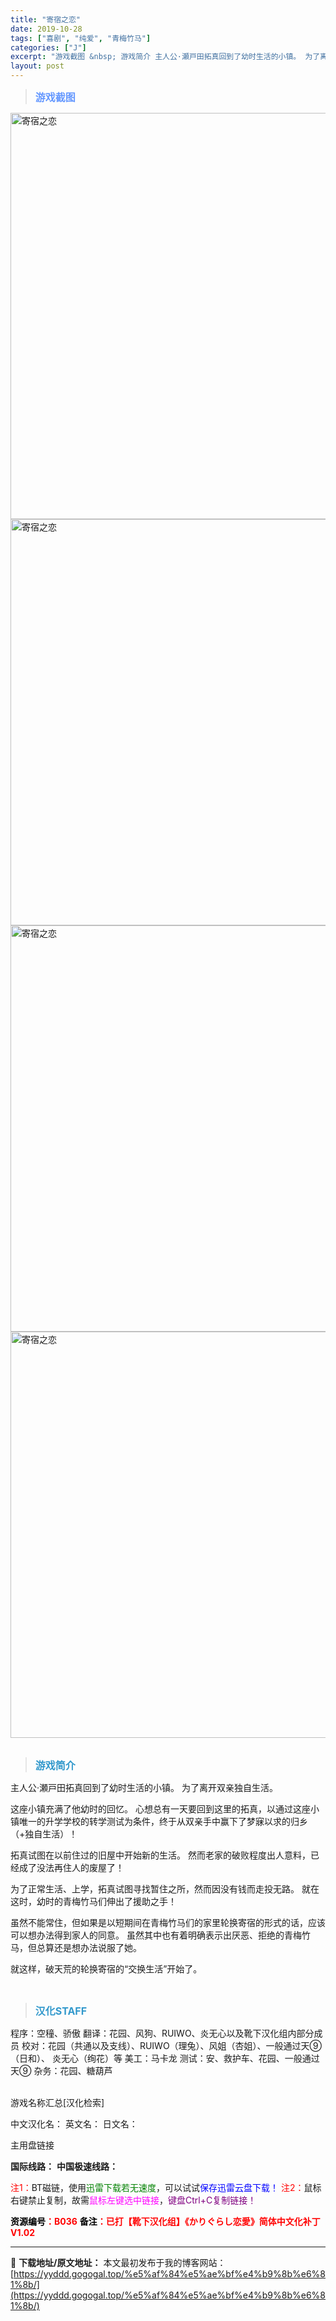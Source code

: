 ```yaml
---
title: "寄宿之恋"
date: 2019-10-28
tags: ["喜剧", "纯爱", "青梅竹马"]
categories: ["J"]
excerpt: "游戏截图 &nbsp; 游戏简介 主人公·瀬戸田拓真回到了幼时生活的小镇。 为了离开双亲独自生活。 这座小镇充满了他幼时的回忆。 心想总有一天要回到这里的拓真，以通过这座小镇唯一的升学学校的转学测试为条件，终于从双亲手中赢下了梦寐以求的归乡（+独自生活）！ 拓真试图在以前住过的旧屋中开始新的生活。 &hellip;"
layout: post
---
```


<div>
<blockquote><b><span style="font-size: 12pt; color: #6699ff;">游戏截图</span></b></blockquote>
<div><img title="点击放大" src="https://yyddd.gogogal.top/wp-content/uploads/2025/04/20250430_6811db5c61ded.webp" alt="寄宿之恋" width="650" /></div>
<div><img title="点击放大" src="https://yyddd.gogogal.top/wp-content/uploads/2025/04/20250430_6811db5eac626.webp" alt="寄宿之恋" width="650" /></div>
<div><img title="点击放大" src="https://yyddd.gogogal.top/wp-content/uploads/2025/04/20250430_6811db609da95.webp" alt="寄宿之恋" width="650" /></div>
<div><img title="点击放大" src="https://yyddd.gogogal.top/wp-content/uploads/2025/04/20250430_6811db62611e1.webp" alt="寄宿之恋" width="650" /></div>
&nbsp;
<blockquote><b><span style="font-size: 12pt; color: #3399cc;">游戏简介</span></b></blockquote>
<div>主人公·瀬戸田拓真回到了幼时生活的小镇。
为了离开双亲独自生活。

这座小镇充满了他幼时的回忆。
心想总有一天要回到这里的拓真，以通过这座小镇唯一的升学学校的转学测试为条件，终于从双亲手中赢下了梦寐以求的归乡（+独自生活）！

拓真试图在以前住过的旧屋中开始新的生活。
然而老家的破败程度出人意料，已经成了没法再住人的废屋了！

为了正常生活、上学，拓真试图寻找暂住之所，然而因没有钱而走投无路。
就在这时，幼时的青梅竹马们伸出了援助之手！

虽然不能常住，但如果是以短期间在青梅竹马们的家里轮换寄宿的形式的话，应该可以想办法得到家人的同意。
虽然其中也有着明确表示出厌恶、拒绝的青梅竹马，但总算还是想办法说服了她。

就这样，破天荒的轮换寄宿的“交换生活”开始了。</div>
&nbsp;
<blockquote><b><span style="font-size: 12pt; color: #3399cc;">汉化STAFF</span></b></blockquote>
<div>程序：空穜、骄傲
翻译：花园、风狗、RUIWO、炎无心以及靴下汉化组内部分成员
校对：花园（共通以及支线）、RUIWO（理兔）、风姐（杏姐）、一般通过天⑨（日和）、
炎无心（绚花）等
美工：马卡龙
测试：安、救护车、花园、一般通过天⑨
杂务：花园、糖葫芦</div>
&nbsp;

游戏名称汇总[汉化检索]

中文汉化名：
英文名：
日文名：
</div>
<div class="panel panel-primary">
<div class="panel-heading">主用盘链接</div>
<div class="panel-body">

<b>国际线路：</b>
<b>中国极速线路：</b>


<span style="color: #ff0000;">注1：</span>BT磁链，使用<span style="color: #008000;">迅雷下载若无速度</span>，可以试试<span style="color: #0000ff;">保存迅雷云盘下载！</span>
<span style="color: #ff0000;">注2：</span>鼠标右键禁止复制，故需<span style="color: #ff00ff;">鼠标左键选中链接</span>，<span style="color: #800080;">键盘Ctrl+C复制链接！</span>

</div>
<div class="panel-footer"><span style="color: #ff0000;"><b><span style="color: #000000;">资源编号</span>：B036</b></span>
<span style="color: #ff0000;"><b><span style="color: #000000;">备注</span>：已打【靴下汉化组】《かりぐらし恋愛》简体中文化补丁V1.02</b></span></div>
</div>

---
📖 **下载地址/原文地址：** 本文最初发布于我的博客网站：[https://yyddd.gogogal.top/%e5%af%84%e5%ae%bf%e4%b9%8b%e6%81%8b/](https://yyddd.gogogal.top/%e5%af%84%e5%ae%bf%e4%b9%8b%e6%81%8b/)
